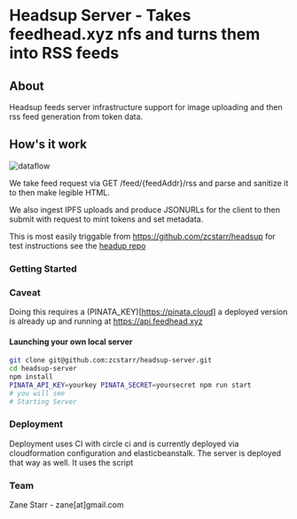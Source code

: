 # Headsup Server - Takes feedhead.xyz nfs and turns them into RSS feeds 

## About

Headsup feeds server infrastructure support for image uploading and then rss feed 
generation from token data.
## How's it work
![dataflow](https://user-images.githubusercontent.com/173187/187662134-a1e79061-8bab-4741-b501-b535ba35587c.png)

We take feed request via GET /feed/{feedAddr}/rss and parse and sanitize it 
to then make legible HTML.

We also ingest IPFS uploads and produce JSONURLs for the client to then 
submit with request to mint tokens and set metadata.

This is most easily triggable from https://github.com/zcstarr/headsup for test instructions see the [headup repo](https://github.com/zcstarr/headsup)

### Getting Started

### Caveat
Doing this requires a (PINATA_KEY)[https://pinata.cloud] a deployed version is already up and running
at https://api.feedhead.xyz
#### Launching your own local server

```sh
git clone git@github.com:zcstarr/headsup-server.git
cd headsup-server
npm install
PINATA_API_KEY=yourkey PINATA_SECRET=yoursecret npm run start
# you will see 
# Starting Server
```

### Deployment 
Deployment uses CI with circle ci and is currently deployed via cloudformation configuration and elasticbeanstalk. The server is deployed that way as well. It uses the script

### Team
Zane Starr - zane[at]gmail.com




